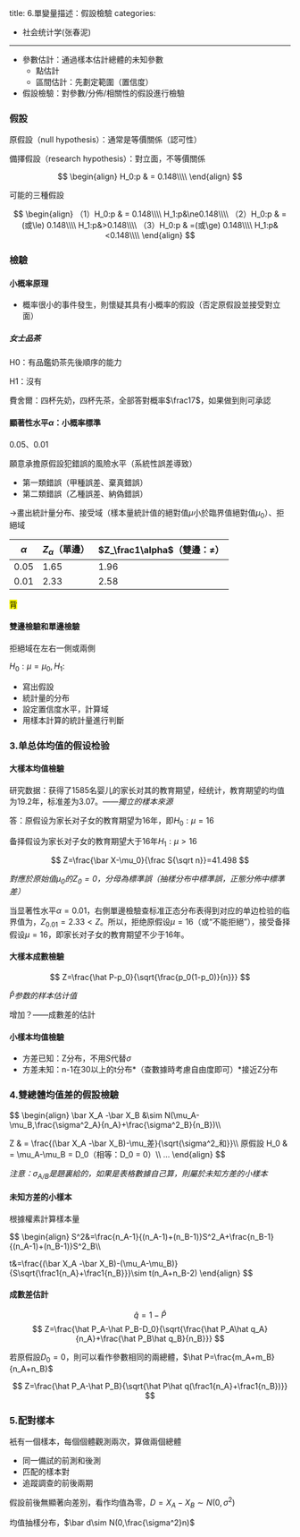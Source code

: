 title: 6.單變量描述：假設檢驗
categories:
  - 社会统计学(张春泥)
---
- 參數估計：通過樣本估計總體的未知參數
	- 點估計
	- 區間估計：先劃定範圍（置信度）
- 假設檢驗：對參數/分佈/相關性的假設進行檢驗

### 假設

原假設（null hypothesis）：通常是等價關係（認可性）

備擇假設（research hypothesis）：對立面，不等價關係

$$
\begin{align}
H_0:p & = 0.148\\\\
\end{align}
$$

可能的三種假設

$$
\begin{align}
（1）H_0:p & = 0.148\\\\
H_1:p&\ne0.148\\\\
（2）H_0:p & =(或\le) 0.148\\\\
H_1:p&>0.148\\\\
（3）H_0:p & =(或\ge) 0.148\\\\
H_1:p&<0.148\\\\
\end{align}
$$

### 檢驗

#### 小概率原理

- 概率很小的事件發生，則懷疑其具有小概率的假設（否定原假設並接受對立面）

##### 女士品茶

H0：有品鑑奶茶先後順序的能力

H1：沒有

費舍爾：四杯先奶，四杯先茶，全部答對概率$\frac17$，如果做到則可承認

#### 顯著性水平$\alpha$：小概率標準

0.05、0.01

願意承擔原假設犯錯誤的風險水平（系統性誤差導致）

- 第一類錯誤（甲種誤差、棄真錯誤）
- 第二類錯誤（乙種誤差、納偽錯誤）

→畫出統計量分布、接受域（樣本量統計值的絕對值$\mu$小於臨界值絕對值$\mu_0$）、拒絕域

|$\alpha$|$Z_\alpha$（單邊）|$Z_\frac1\alpha$（雙邊：$\ne$）|
|-|-|-|
|0.05|1.65|1.96|
|0.01|2.33|2.58|

<mark>背</mark>

#### 雙邊檢驗和單邊檢驗

拒絕域在左右一側或兩側

$H_0:\mu=\mu_0, H_1:$

- 寫出假設
- 統計量的分布
- 設定置信度水平，計算域
- 用樣本計算的統計量進行判斷

### 3.单总体均值的假设检验

#### 大樣本均值檢驗

研究数据：获得了1585名婴儿的家长对其的教育期望，经统计，教育期望的均值为19.2年，标准差为3.07。*——獨立的樣本來源*

答：原假设为家长对子女的教育期望为16年，即$H_0:\mu=16$

备择假设为家长对子女的教育期望大于16年$H_1:\mu>16$


$$
Z=\frac{\bar X-\mu_0}{\frac S{\sqrt n}}=41.498
$$

*對應於原始值$\mu_0$的$Z_0=0$，分母為標準誤（抽樣分布中標準誤，正態分佈中標準差）*

当显著性水平$\alpha=0.01$，右側單邊檢驗查标准正态分布表得到对应的单边检验的临界值为，$Z_{0.01}=2.33<Z$。所以，拒绝原假设$\mu=16$（或“不能拒絕”），接受备择假设$\mu=16$，即家长对子女的教育期望不少于16年。

#### 大樣本成數檢驗

$$
Z=\frac{\hat P-p_0}{\sqrt{\frac{p_0(1-p_0)}{n}}}
$$

*$\hat P$参数的样本估计值*

增加？——成數差的估計

#### 小樣本均值檢驗

- 方差已知：Z分布，不用$S$代替$\sigma$
- 方差未知：n-1在30以上的t分布*（查數據時考慮自由度即可）*接近Z分布

### 4.雙總體均值差的假設檢驗

$$
 \begin{align}
\bar X_A -\bar X_B &\sim N(\mu_A-\mu_B,\frac{\sigma^2_A}{n_A}+\frac{\sigma^2_B}{n_B})\\\\

Z & = \frac{(\bar X_A -\bar X_B)-\mu_差}{\sqrt{\sigma^2_和}}\\\\
原假設 H_0 & = \mu_A-\mu_B = D_0（相等：D_0 = 0）\\\\
…
\end{align}
$$

*注意：$\sigma_{A/B}$是題裏給的，如果是表格數據自己算，則屬於未知方差的小樣本*

#### 未知方差的小樣本

根據權素計算樣本量

$$
\begin{align}
S^2&=\frac{n_A-1}{(n_A-1)+(n_B-1)}S^2_A+\frac{n_B-1}{(n_A-1)+(n_B-1)}S^2_B\\\\

t&=\frac{(\bar X_A -\bar X_B)-(\mu_A-\mu_B)}{S\sqrt{\frac1{n_A}+\frac1{n_B}}}\sim t(n_A+n_B-2)
\end{align}
$$

#### 成數差估計

$$\hat q=1-\hat P$$
$$
Z=\frac{\hat P_A-\hat P_B-D_0}{\sqrt{\frac{\hat P_A\hat q_A}{n_A}+\frac{\hat P_B\hat q_B}{n_B}}}
$$

若原假設$D_0=0$，則可以看作參數相同的兩總體，$\hat P=\frac{m_A+m_B}{n_A+n_B}$

$$
Z=\frac{\hat P_A-\hat P_B}{\sqrt{\hat P\hat q(\frac1{n_A}+\frac1{n_B})}}
$$

### 5.配對樣本

衹有一個樣本，每個個體觀測兩次，算做兩個總體

- 同一備試的前測和後測
- 匹配的樣本對
- 追蹤調查的前後兩期

假設前後無顯著向差別，看作均值為零，$D=X_A-X_B\sim N(0,\sigma^2)$

均值抽樣分布，$\bar d\sim N(0,\frac{\sigma^2}n)$
